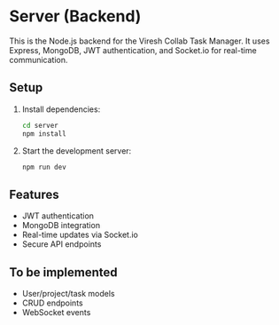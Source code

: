 # Server (Backend)

This is the Node.js backend for the Viresh Collab Task Manager. It uses Express, MongoDB, JWT authentication, and Socket.io for real-time communication.

## Setup

1. Install dependencies:
   ```bash
   cd server
   npm install
   ```
2. Start the development server:
   ```bash
   npm run dev
   ```

## Features

- JWT authentication
- MongoDB integration
- Real-time updates via Socket.io
- Secure API endpoints

## To be implemented

- User/project/task models
- CRUD endpoints
- WebSocket events
